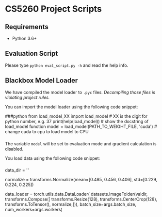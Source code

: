 # CS5260 Project Scripts

## Requirements

- Python 3.6+

## Evaluation Script

Please type `python eval_script.py -h` and read the help info.

## Blackbox Model Loader

We have compiled the model loader to `.pyc` files. *Decompiling those files is violating project rules.* 

You can import the model loader using the following code snippet:

###python
from load_model_XX import load_model  # XX is the digit for python number, e.g. 37
print(help(load_model))  # show the docstring of load_model function
model = load_model(PATH_TO_WEIGHT_FILE, 'cuda')  # change cuda to cpu to load model to CPU
###

The variable `model` will be set to evaluation mode and gradient calculation is disabled.

You load data using the following code snippet:

###
data_dir = ''

normalize = transforms.Normalize(mean=[0.485, 0.456, 0.406],
                                     std=[0.229, 0.224, 0.225])

data_loader = torch.utils.data.DataLoader(
    datasets.ImageFolder(valdir, transforms.Compose([
        transforms.Resize(128),
        transforms.CenterCrop(128),
        transforms.ToTensor(),
        normalize,])),
		batch_size=args.batch_size, 
        num_workers=args.workers)
###

